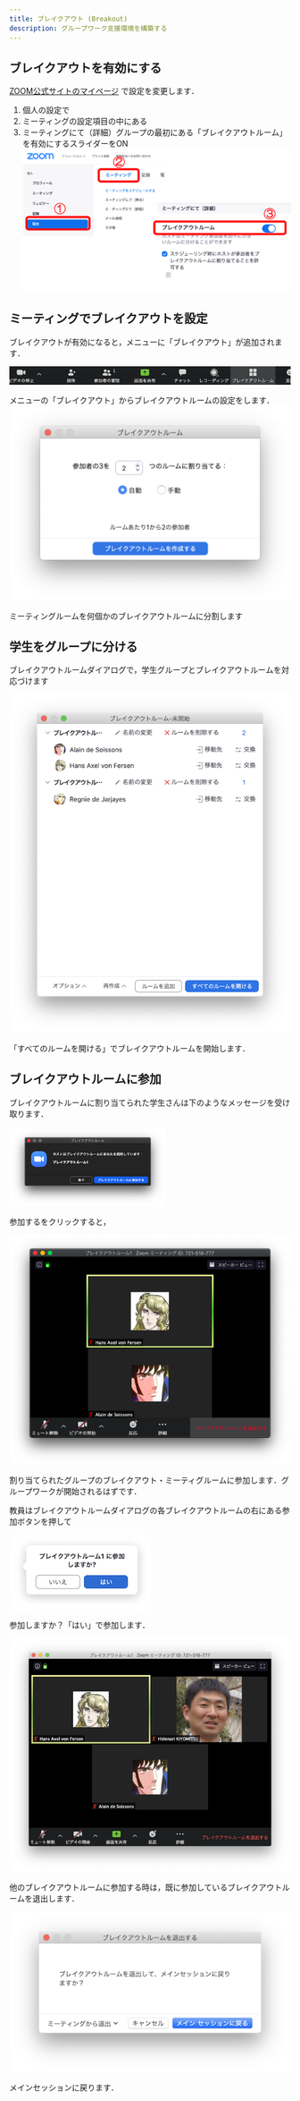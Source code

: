```yaml
---
title: ブレイクアウト (Breakout)
description: グループワーク支援環境を構築する
---
```


## ブレイクアウトを有効にする

[ZOOM公式サイトのマイページ](https://zoom.us/profile/setting{:target="_blank"}) で設定を変更します．
  1. 個人の設定で
  1. ミーティングの設定項目の中にある
  1. ミーティングにて（詳細）グループの最初にある「ブレイクアウトルーム」を有効にするスライダーをON
![profile setting for breakout](zoom_breakout_myprof.png)

## ミーティングでブレイクアウトを設定

ブレイクアウトが有効になると，メニューに「ブレイクアウト」が追加されます．

![Menu with Breakout](zoom_menu_with_breakout.png)

メニューの「ブレイクアウト」からブレイクアウトルームの設定をします．
![Breakout setup Panel](zoom_breakout_panel.png)

ミーティングルームを何個かのブレイクアウトルームに分割します

## 学生をグループに分ける

ブレイクアウトルームダイアログで，学生グループとブレイクアウトルームを対応づけます

![Distribute Students into Rooms](zoom_breakout_room.png)

「すべてのルームを開ける」でブレイクアウトルームを開始します．

## ブレイクアウトルームに参加

ブレイクアウトルームに割り当てられた学生さんは下のようなメッセージを受け取ります．

![Message Dialog for Participation](zoom_breakout_join.png)

参加するをクリックすると，

![Breakout Room](zoom_breakout_room1.png)

割り当てられたグループのブレイクアウト・ミーティグルームに参加します．グループワークが開始されるはずです．

教員はブレイクアウトルームダイアログの各ブレイクアウトルームの右にある参加ボタンを押して

![Button](zoom_breakout_join_teacher.png)

参加しますか？「はい」で参加します．

![Teacher Join in a Breakout Room](zoom_breakout_room_with_teacher.png)

他のブレイクアウトルームに参加する時は，既に参加しているブレイクアウトルームを退出します．

![Withdrow the Room](zoom_breakout_withdrow_teacher.png)

メインセッションに戻ります．
